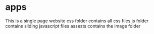 # apps
This is a single page website
css folder contains all css files 
js folder contains sliding javascript files
assests contains the image folder 
